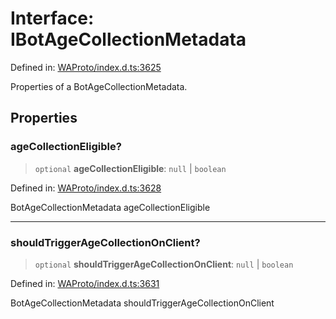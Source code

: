 # Interface: IBotAgeCollectionMetadata

Defined in: [WAProto/index.d.ts:3625](https://github.com/Fokusdotid/bail/blob/c004679536d41fcf32da31cecf70d3991dfa31b5/WAProto/index.d.ts#L3625)

Properties of a BotAgeCollectionMetadata.

## Properties

### ageCollectionEligible?

> `optional` **ageCollectionEligible**: `null` \| `boolean`

Defined in: [WAProto/index.d.ts:3628](https://github.com/Fokusdotid/bail/blob/c004679536d41fcf32da31cecf70d3991dfa31b5/WAProto/index.d.ts#L3628)

BotAgeCollectionMetadata ageCollectionEligible

***

### shouldTriggerAgeCollectionOnClient?

> `optional` **shouldTriggerAgeCollectionOnClient**: `null` \| `boolean`

Defined in: [WAProto/index.d.ts:3631](https://github.com/Fokusdotid/bail/blob/c004679536d41fcf32da31cecf70d3991dfa31b5/WAProto/index.d.ts#L3631)

BotAgeCollectionMetadata shouldTriggerAgeCollectionOnClient
